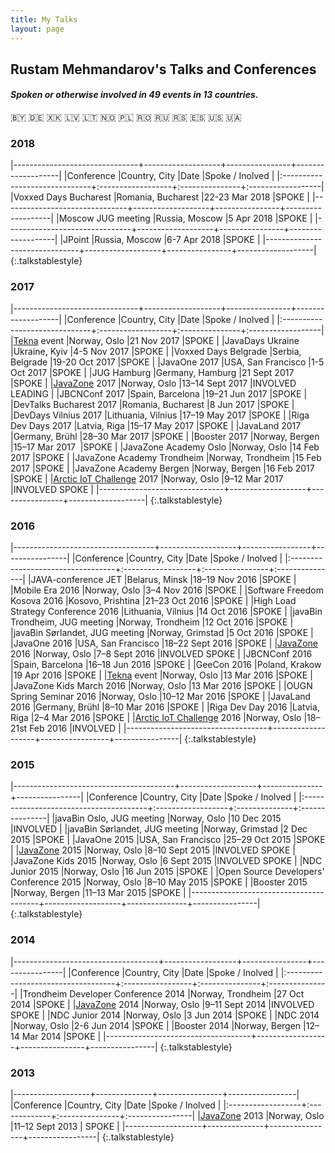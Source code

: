 ```yaml
---
title: My Talks
layout: page
---
```


## Rustam Mehmandarov's Talks and Conferences

#### _Spoken or otherwise involved in 49 events in 13 countries._
🇧🇾   🇩🇪   🇽🇰   🇱🇻   🇱🇹   🇳🇴   🇵🇱   🇷🇴   🇷🇺   🇷🇸   🇪🇸   🇺🇸   🇺🇦

### 2018

|-------------------------------+-------------------+----------------+-------------------|
|Conference                     |Country, City      |Date            |Spoke / Inolved    |
|:------------------------------+:------------------+:---------------+:------------------|
|Voxxed Days Bucharest          |Romania, Bucharest |22-23 Mar 2018  |SPOKE              |
|-------------------------------+-------------------+----------------+-------------------|
|Moscow JUG meeting             |Russia, Moscow     |5 Apr 2018      |SPOKE              |
|-------------------------------+-------------------+----------------+-------------------|
|JPoint                         |Russia, Moscow     |6-7 Apr 2018    |SPOKE              |
|-------------------------------+-------------------+----------------+-------------------|
{:.talkstablestyle}

### 2017

|-------------------------------+-------------------+----------------+-------------------|
|Conference                     |Country, City      |Date            |Spoke / Inolved    |
|:------------------------------+:------------------+:---------------+:------------------|
|[Tekna][3] event               |Norway, Oslo       |21 Nov 2017     |SPOKE              |
|JavaDays Ukraine               |Ukraine, Kyiv      |4-5 Nov 2017    |SPOKE              |
|Voxxed Days Belgrade           |Serbia, Belgrade   |19-20 Oct 2017  |SPOKE              |
|JavaOne 2017                   |USA, San Francisco |1-5 Oct 2017    |SPOKE              |
|JUG Hamburg                    |Germany, Hamburg   |21 Sept 2017    |SPOKE              |
|[JavaZone][1] 2017             |Norway, Oslo       |13–14 Sept 2017 |INVOLVED LEADING   |
|JBCNConf 2017                  |Spain, Barcelona   |19–21 Jun 2017  |SPOKE              |
|DevTalks Bucharest 2017        |Romania, Bucharest |8 Jun 2017      |SPOKE              |
|DevDays Vilnius 2017           |Lithuania, Vilnius |17–19 May 2017  |SPOKE              |
|Riga Dev Days 2017             |Latvia, Riga       |15–17 May 2017  |SPOKE              |
|JavaLand 2017                  |Germany, Brühl     |28–30 Mar 2017  |SPOKE              |
|Booster 2017                   |Norway, Bergen     |15–17 Mar 2017  |SPOKE              |
|JavaZone Academy Oslo          |Norway, Oslo       |14 Feb 2017     |SPOKE              |
|JavaZone Academy Trondheim     |Norway, Trondheim  |15 Feb 2017     |SPOKE              |
|JavaZone Academy Bergen        |Norway, Bergen     |16 Feb 2017     |SPOKE              |
|[Arctic IoT Challenge][2] 2017 |Norway, Oslo       |9–12 Mar 2017   |INVOLVED SPOKE     |
|-------------------------------+-------------------+----------------+-------------------|
{:.talkstablestyle}

### 2016

|-----------------------------------+-------------------+-----------------+----------------|
|Conference                         |Country, City      |Date             |Spoke / Inolved |
|:----------------------------------+:------------------+:----------------+:---------------|
|JAVA-conference JET                |Belarus, Minsk     |18–19 Nov 2016   |SPOKE           |
|Mobile Era 2016                    |Norway, Oslo       |3–4 Nov 2016     |SPOKE           |
|Software Freedom Kosova 2016       |Kosovo, Prishtina  |21–23 Oct 2016   |SPOKE           |
|High Load Strategy Conference 2016 |Lithuania, Vilnius |14 Oct 2016      |SPOKE           |
|javaBin Trondheim, JUG meeting     |Norway, Trondheim  |12 Oct 2016      |SPOKE           |
|javaBin Sørlandet, JUG meeting     |Norway, Grimstad   |5 Oct 2016       |SPOKE           |
|JavaOne 2016                       |USA, San Francisco |18–22 Sept 2016  |SPOKE           |
|[JavaZone][1] 2016                 |Norway, Oslo       |7–8 Sept 2016    |INVOLVED SPOKE  |
|JBCNConf 2016                      |Spain, Barcelona   |16–18 Jun 2016   |SPOKE           |
|GeeCon 2016                        |Poland, Krakow     |19 Apr 2016      |SPOKE           |
|[Tekna][3] event                   |Norway, Oslo       |13 Mar 2016      |SPOKE           |
|JavaZone Kids March 2016           |Norway, Oslo       |13 Mar 2016      |SPOKE           |
|OUGN Spring Seminar 2016           |Norway, Oslo       |10–12 Mar 2016   |SPOKE           |
|JavaLand 2016                      |Germany, Brühl     |8–10 Mar 2016    |SPOKE           |
|Riga Dev Day 2016                  |Latvia, Riga       |2–4 Mar 2016     |SPOKE           |
|[Arctic IoT Challenge][2] 2016     |Norway, Oslo       |18–21st Feb 2016 |INVOLVED        |
|-----------------------------------+-------------------+-----------------+----------------|
{:.talkstablestyle}

### 2015

|----------------------------------------+-------------------+---------------+----------------|
|Conference                              |Country, City      |Date           |Spoke / Inolved |
|:---------------------------------------+:------------------+:--------------+:---------------|
|javaBin Oslo, JUG meeting               |Norway, Oslo       |10 Dec 2015    |INVOLVED        |
|javaBin Sørlandet, JUG meeting          |Norway, Grimstad   |2 Dec 2015     |SPOKE           |
|JavaOne 2015                            |USA, San Francisco |25–29 Oct 2015 |SPOKE           |
|[JavaZone][1] 2015                      |Norway, Oslo       |8–10 Sept 2015 |INVOLVED SPOKE  |
|JavaZone Kids 2015                      |Norway, Oslo       |6 Sept 2015    |INVOLVED SPOKE  |
|NDC Junior 2015                         |Norway, Oslo       |16 Jun 2015    |SPOKE           |
|Open Source Developers' Conference 2015 |Norway, Oslo       |8–10 May 2015  |SPOKE           |
|Booster 2015                            |Norway, Bergen     |11–13 Mar 2015 |SPOKE           |
|----------------------------------------+-------------------+---------------+----------------|
{:.talkstablestyle}

### 2014

|------------------------------------+------------------+----------------+----------------|
|Conference                          |Country, City     |Date            |Spoke / Inolved |
|:-----------------------------------+:-----------------+:---------------+:---------------|
|Trondheim Developer Conference 2014 |Norway, Trondheim |27 Oct 2014     |SPOKE           |
|[JavaZone][1] 2014                  |Norway, Oslo      |9–11 Sept 2014  |INVOLVED SPOKE  |
|NDC Junior 2014                     |Norway, Oslo      |3 Jun 2014      |SPOKE           |
|NDC 2014                            |Norway, Oslo      |2-6 Jun 2014    |SPOKE           |
|Booster 2014                        |Norway, Bergen    |12–14 Mar 2014  |SPOKE           |
|------------------------------------+------------------+----------------+----------------|
{:.talkstablestyle}


### 2013

|-------------------+--------------+----------------+-----------------|
|Conference         |Country, City |Date            |Spoke / Inolved  |
|:------------------+:-------------+:---------------+:----------------|
|[JavaZone][1] 2013 |Norway, Oslo  |11–12 Sept 2013 | SPOKE           |
|-------------------+--------------+----------------+-----------------|
{:.talkstablestyle}



[1]: https://javazone.no
[2]: http://ariot.no
[3]: https://en.wikipedia.org/wiki/Tekna_(Norway)
